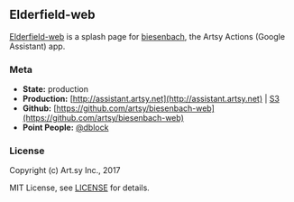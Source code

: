 ## Elderfield-web

[Elderfield-web](https://github.com/artsy/biesenbach-web) is a splash page for [biesenbach](https://github.com/artsy/biesenbach), the Artsy Actions (Google Assistant) app.

### Meta

* __State:__ production
* __Production:__ [http://assistant.artsy.net](http://assistant.artsy.net) | [S3](https://aws.amazon.com/s3/biesenbach-web)
* __Github:__ [https://github.com/artsy/biesenbach-web](https://github.com/artsy/biesenbach-web)
* __Point People:__ [@dblock](https://github.com/dblock)

### License

Copyright (c) Art.sy Inc., 2017

MIT License, see [LICENSE](LICENSE) for details.
